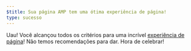 ```yaml
---
$title: Sua página AMP tem uma ótima experiência de página!
type: sucesso
---
```


Uau! Você alcançou todos os critérios para uma incrível [experiência de página](https://developers.google.com/search/docs/guides/page-experience)! Não temos recomendações para dar. Hora de celebrar!
